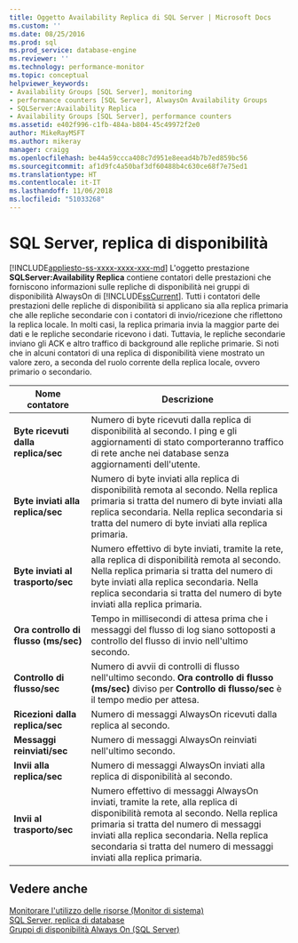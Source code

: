```yaml
---
title: Oggetto Availability Replica di SQL Server | Microsoft Docs
ms.custom: ''
ms.date: 08/25/2016
ms.prod: sql
ms.prod_service: database-engine
ms.reviewer: ''
ms.technology: performance-monitor
ms.topic: conceptual
helpviewer_keywords:
- Availability Groups [SQL Server], monitoring
- performance counters [SQL Server], AlwaysOn Availability Groups
- SQLServer:Availability Replica
- Availability Groups [SQL Server], performance counters
ms.assetid: e402f996-c1fb-484a-b804-45c49972f2e0
author: MikeRayMSFT
ms.author: mikeray
manager: craigg
ms.openlocfilehash: be44a59ccca408c7d951e8eead4b7b7ed859bc56
ms.sourcegitcommit: af1d9fc4a50baf3df60488b4c630ce68f7e75ed1
ms.translationtype: HT
ms.contentlocale: it-IT
ms.lasthandoff: 11/06/2018
ms.locfileid: "51033268"
---
```

# <a name="sql-server-availability-replica"></a>SQL Server, replica di disponibilità
[!INCLUDE[appliesto-ss-xxxx-xxxx-xxx-md](../../includes/appliesto-ss-xxxx-xxxx-xxx-md.md)]
  L'oggetto prestazione **SQLServer:Availability Replica** contiene contatori delle prestazioni che forniscono informazioni sulle repliche di disponibilità nei gruppi di disponibilità AlwaysOn di [!INCLUDE[ssCurrent](../../includes/sscurrent-md.md)]. Tutti i contatori delle prestazioni delle repliche di disponibilità si applicano sia alla replica primaria che alle repliche secondarie con i contatori di invio/ricezione che riflettono la replica locale. In molti casi, la replica primaria invia la maggior parte dei dati e le repliche secondarie ricevono i dati. Tuttavia, le repliche secondarie inviano gli ACK e altro traffico di background alle repliche primarie. Si noti che in alcuni contatori di una replica di disponibilità viene mostrato un valore zero, a seconda del ruolo corrente della replica locale, ovvero primario o secondario.  
  
|Nome contatore|Descrizione|  
|------------------|-----------------|  
|**Byte ricevuti dalla replica/sec**|Numero di byte ricevuti dalla replica di disponibilità al secondo. I ping e gli aggiornamenti di stato comporteranno traffico di rete anche nei database senza aggiornamenti dell'utente.|  
|**Byte inviati alla replica/sec**|Numero di byte inviati alla replica di disponibilità remota al secondo. Nella replica primaria si tratta del numero di byte inviati alla replica secondaria. Nella replica secondaria si tratta del numero di byte inviati alla replica primaria.|  
|**Byte inviati al trasporto/sec**|Numero effettivo di byte inviati, tramite la rete, alla replica di disponibilità remota al secondo. Nella replica primaria si tratta del numero di byte inviati alla replica secondaria. Nella replica secondaria si tratta del numero di byte inviati alla replica primaria.|  
|**Ora controllo di flusso (ms/sec)**|Tempo in millisecondi di attesa prima che i messaggi del flusso di log siano sottoposti a controllo del flusso di invio nell'ultimo secondo.|  
|**Controllo di flusso/sec**|Numero di avvii di controlli di flusso nell'ultimo secondo. **Ora controllo di flusso (ms/sec)** diviso per **Controllo di flusso/sec** è il tempo medio per attesa.|  
|**Ricezioni dalla replica/sec**|Numero di messaggi AlwaysOn ricevuti dalla replica al secondo.|  
|**Messaggi reinviati/sec**|Numero di messaggi AlwaysOn reinviati nell'ultimo secondo.|  
|**Invii alla replica/sec**|Numero di messaggi AlwaysOn inviati alla replica di disponibilità al secondo.|  
|**Invii al trasporto/sec**|Numero effettivo di messaggi AlwaysOn inviati, tramite la rete, alla replica di disponibilità remota al secondo. Nella replica primaria si tratta del numero di messaggi inviati alla replica secondaria. Nella replica secondaria si tratta del numero di messaggi inviati alla replica primaria.|  
  
## <a name="see-also"></a>Vedere anche  
 [Monitorare l'utilizzo delle risorse &#40;Monitor di sistema&#41;](../../relational-databases/performance-monitor/monitor-resource-usage-system-monitor.md)   
 [SQL Server, replica di database](../../relational-databases/performance-monitor/sql-server-database-replica.md)   
 [Gruppi di disponibilità Always On (SQL Server)](../../database-engine/availability-groups/windows/always-on-availability-groups-sql-server.md)  
  
  
